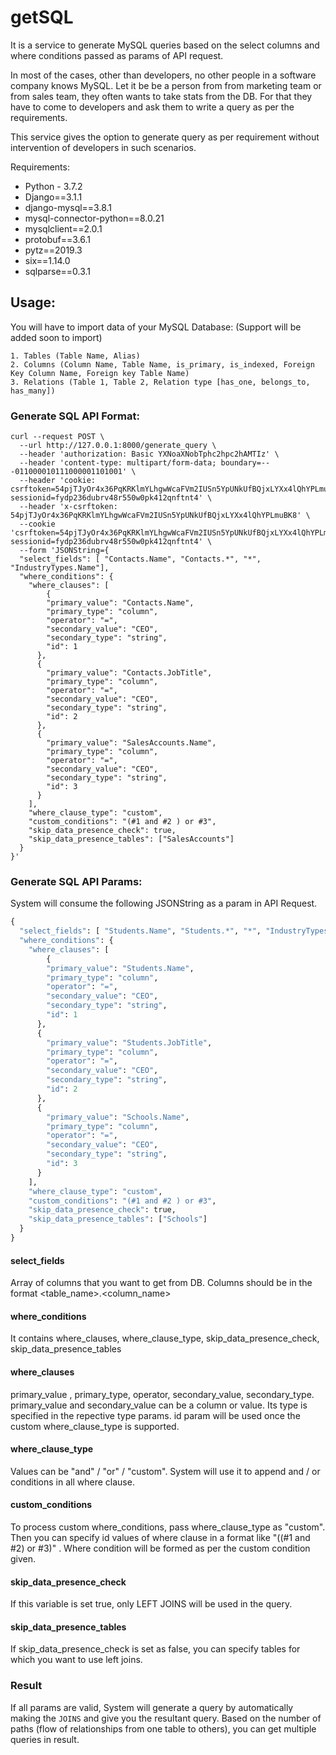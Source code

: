 # getSQL

It is a service to generate MySQL queries based on the select columns and where conditions passed as params of API request.

In most of the cases, other than developers, no other people in a software company knows MySQL. Let it be be a person from from marketing team or from sales team, they often wants to take stats from the DB. For that they have to come to developers and ask them to write a query as per the requirements.

This service gives the option to generate query as per requirement without intervention of developers in such scenarios. 

Requirements:
* Python - 3.7.2
* Django==3.1.1
* django-mysql==3.8.1
* mysql-connector-python==8.0.21
* mysqlclient==2.0.1
* protobuf==3.6.1
* pytz==2019.3
* six==1.14.0
* sqlparse==0.3.1

## Usage:
You will have to import data of your MySQL Database: (Support will be added soon to import)
```
1. Tables (Table Name, Alias)
2. Columns (Column Name, Table Name, is_primary, is_indexed, Foreign Key Column Name, Foreign key Table Name)
3. Relations (Table 1, Table 2, Relation type [has_one, belongs_to, has_many])
```

### Generate SQL API Format:
```buildoutcfg
curl --request POST \
  --url http://127.0.0.1:8000/generate_query \
  --header 'authorization: Basic YXNoaXNobTphc2hpc2hAMTIz' \
  --header 'content-type: multipart/form-data; boundary=---011000010111000001101001' \
  --header 'cookie: csrftoken=54pjTJyOr4x36PqKRKlmYLhgwWcaFVm2IUSn5YpUNkUfBQjxLYXx4lQhYPLmuBK8; sessionid=fydp236dubrv48r550w0pk412qnftnt4' \
  --header 'x-csrftoken: 54pjTJyOr4x36PqKRKlmYLhgwWcaFVm2IUSn5YpUNkUfBQjxLYXx4lQhYPLmuBK8' \
  --cookie 'csrftoken=54pjTJyOr4x36PqKRKlmYLhgwWcaFVm2IUSn5YpUNkUfBQjxLYXx4lQhYPLmuBK8; sessionid=fydp236dubrv48r550w0pk412qnftnt4' \
  --form 'JSONString={
  "select_fields": [ "Contacts.Name", "Contacts.*", "*", "IndustryTypes.Name"],
  "where_conditions": {
    "where_clauses": [
    	{
        "primary_value": "Contacts.Name",
        "primary_type": "column",
        "operator": "=",
        "secondary_value": "CEO",
        "secondary_type": "string",
        "id": 1
      },
      {
        "primary_value": "Contacts.JobTitle",
        "primary_type": "column",
        "operator": "=",
        "secondary_value": "CEO",
        "secondary_type": "string",
        "id": 2
      },
      {
        "primary_value": "SalesAccounts.Name",
        "primary_type": "column",
        "operator": "=",
        "secondary_value": "CEO",
        "secondary_type": "string",
        "id": 3
      }
    ],
    "where_clause_type": "custom",
    "custom_conditions": "(#1 and #2 ) or #3",
    "skip_data_presence_check": true,
    "skip_data_presence_tables": ["SalesAccounts"]
  } 
}'
```
### Generate SQL API Params:
System will consume the following JSONString as a param in API Request. 

```python
{
  "select_fields": [ "Students.Name", "Students.*", "*", "IndustryTypes.Name"],
  "where_conditions": {
    "where_clauses": [
    	{
        "primary_value": "Students.Name",
        "primary_type": "column",
        "operator": "=",
        "secondary_value": "CEO",
        "secondary_type": "string",
        "id": 1
      },
      {
        "primary_value": "Students.JobTitle",
        "primary_type": "column",
        "operator": "=",
        "secondary_value": "CEO",
        "secondary_type": "string",
        "id": 2
      },
      {
        "primary_value": "Schools.Name",
        "primary_type": "column",
        "operator": "=",
        "secondary_value": "CEO",
        "secondary_type": "string",
        "id": 3
      }
    ],
    "where_clause_type": "custom",
    "custom_conditions": "(#1 and #2 ) or #3",
    "skip_data_presence_check": true,
    "skip_data_presence_tables": ["Schools"]
  } 
}
```
#### select_fields
Array of columns that you want to get from DB. Columns should be in the format <table_name>.<column_name>
#### where_conditions
It contains where_clauses, where_clause_type, skip_data_presence_check, skip_data_presence_tables
#### where_clauses
primary_value , primary_type, operator, secondary_value, secondary_type.
primary_value and secondary_value can be a column or value. Its type is specified in the repective type params.
id param will be used once the custom where_clause_type is supported.
#### where_clause_type
Values can be "and" / "or" / "custom". System will use it to append and / or conditions in all where clause.
#### custom_conditions 
To process custom where_conditions, pass where_clause_type as "custom". Then you can specify id values of where clause in a format like "((#1 and #2) or #3)"
. Where condition will be formed as per the custom condition given.  
#### skip_data_presence_check
If this variable is set true, only LEFT JOINS will be used in the query. 
#### skip_data_presence_tables
If skip_data_presence_check is set as false, you can specify tables for which you want to use left joins.

### Result
If all params are valid, System will generate a query by automatically making the `JOINS` and give you the resultant query. Based on the number of paths (flow of relationships from one table to others), you can get multiple queries in result.
